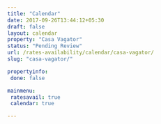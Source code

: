 ```yaml
---
title: "Calendar"
date: 2017-09-26T13:44:12+05:30
draft: false
layout: calendar
property: "Casa Vagator"
status: "Pending Review"
url: /rates-availability/calendar/casa-vagator/
slug: "casa-vagator/"

propertyinfo:
 done: false

mainmenu:
 ratesavail: true
 calendar: true

---
```


